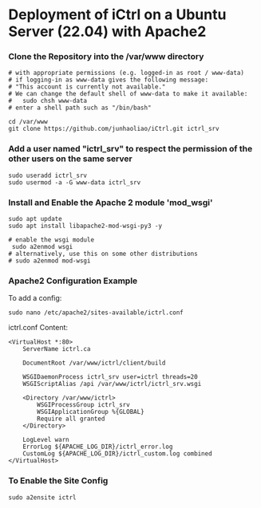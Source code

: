 # Deployment of iCtrl on a Ubuntu Server (22.04) with Apache2

### Clone the Repository into the /var/www directory
```
# with appropriate permissions (e.g. logged-in as root / www-data)
# if logging-in as www-data gives the following message:
# "This account is currently not available."
# We can change the default shell of www-data to make it available:
#   sudo chsh www-data
# enter a shell path such as "/bin/bash"

cd /var/www
git clone https://github.com/junhaoliao/iCtrl.git ictrl_srv
```

### Add a user named "ictrl_srv" to respect the permission of the other users on the same server
```
sudo useradd ictrl_srv
sudo usermod -a -G www-data ictrl_srv
```

### Install and Enable the Apache 2 module 'mod_wsgi'

```
sudo apt update
sudo apt install libapache2-mod-wsgi-py3 -y

# enable the wsgi module
 sudo a2enmod wsgi
# alternatively, use this on some other distributions
# sudo a2enmod mod-wsgi
```

### Apache2 Configuration Example

To add a config:

```
sudo nano /etc/apache2/sites-available/ictrl.conf
```

ictrl.conf Content:

```
<VirtualHost *:80>
    ServerName ictrl.ca

    DocumentRoot /var/www/ictrl/client/build

    WSGIDaemonProcess ictrl_srv user=ictrl threads=20
    WSGIScriptAlias /api /var/www/ictrl/ictrl_srv.wsgi

    <Directory /var/www/ictrl>
        WSGIProcessGroup ictrl_srv
        WSGIApplicationGroup %{GLOBAL}
        Require all granted
    </Directory>

    LogLevel warn
    ErrorLog ${APACHE_LOG_DIR}/ictrl_error.log
    CustomLog ${APACHE_LOG_DIR}/ictrl_custom.log combined
</VirtualHost>
```

### To Enable the Site Config

```
sudo a2ensite ictrl
```
